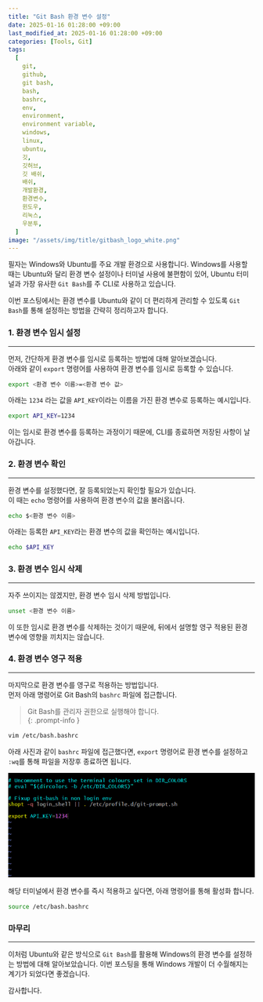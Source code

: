 ```yaml
---
title: "Git Bash 환경 변수 설정"
date: 2025-01-16 01:28:00 +09:00
last_modified_at: 2025-01-16 01:28:00 +09:00
categories: [Tools, Git]
tags:
  [
    git,
    github,
    git bash,
    bash,
    bashrc,
    env,
    environment,
    environment variable,
    windows,
    linux,
    ubuntu,
    깃,
    깃허브,
    깃 배쉬,
    배쉬,
    개발환경,
    환경변수,
    윈도우,
    리눅스,
    우분투,
  ]
image: "/assets/img/title/gitbash_logo_white.png"
---
```


필자는 Windows와 Ubuntu를 주요 개발 환경으로 사용합니다. 
Windows를 사용할 때는 Ubuntu와 달리 환경 변수 설정이나 터미널 사용에 불편함이 있어, Ubuntu 터미널과 가장 유사한 `Git Bash`를 주 CLI로 사용하고 있습니다.  

이번 포스팅에서는 환경 변수를 Ubuntu와 같이 더 편리하게 관리할 수 있도록 `Git Bash`를 통해 설정하는 방법을 간략히 정리하고자 합니다.  

### 1. 환경 변수 임시 설정
---
먼저, 간단하게 환경 변수를 임시로 등록하는 방법에 대해 알아보겠습니다.  
아래와 같이 `export` 명령어를 사용하여 환경 변수를 임시로 등록할 수 있습니다.  

```bash
export <환경 변수 이름>=<환경 변수 값>
```

아래는 `1234` 라는 값을 `API_KEY`이라는 이름을 가진 환경 변수로 등록하는 예시입니다.  

```bash
export API_KEY=1234
```

이는 임시로 환경 변수를 등록하는 과정이기 때문에, CLI를 종료하면 저장된 사항이 날아갑니다.  

### 2. 환경 변수 확인
---
환경 변수를 설정했다면, 잘 등록되었는지 확인할 필요가 있습니다.  
이 때는 `echo` 명령어를 사용하여 환경 변수의 값을 불러옵니다.  

```bash
echo $<환경 변수 이름>
```

아래는 등록한 `API_KEY`라는 환경 변수의 값을 확인하는 예시입니다.  

```bash
echo $API_KEY
```

### 3. 환경 변수 임시 삭제
---
자주 쓰이지는 않겠지만, 환경 변수 임시 삭제 방법입니다.  

```bash
unset <환경 변수 이름>
```

이 또한 임시로 환경 변수를 삭제하는 것이기 때문에, 뒤에서 설명할 영구 적용된 환경 변수에 영향을 끼치지는 않습니다.  

### 4. 환경 변수 영구 적용
---
마지막으로 환경 변수를 영구로 적용하는 방법입니다.  
먼저 아래 명령어로 Git Bash의 `bashrc` 파일에 접근합니다.  

> Git Bash를 관리자 권한으로 실행해야 합니다.  
{: .prompt-info }

```bash
vim /etc/bash.bashrc
```

아래 사진과 같이 `bashrc` 파일에 접근했다면, `export` 명령어로 환경 변수를 설정하고 `:wq`를 통해 파일을 저장후 종료하면 됩니다.  

![bashrc](/assets/img/posts/tools/git/bashrc.png)  

해당 터미널에서 환경 변수를 즉시 적용하고 싶다면, 아래 명령어를 통해 활성화 합니다.  

```bash
source /etc/bash.bashrc
```

### 마무리
---
이처럼 Ubuntu와 같은 방식으로 `Git Bash`를 활용해 Windows의 환경 변수를 설정하는 방법에 대해 알아보았습니다. 
이번 포스팅을 통해 Windows 개발이 더 수월해지는 계기가 되었다면 좋겠습니다.  

감사합니다.  
